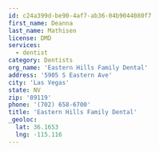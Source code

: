 ```yaml
---
id: c24a399d-be90-4af7-ab36-04b9044080f7
first_name: Deanna
last_name: Mathisen
license: DMD
services:
  - dentist
category: Dentists
org_name: 'Eastern Hills Family Dental'
address: '5905 S Eastern Ave'
city: 'Las Vegas'
state: NV
zip: '89119'
phone: '(702) 658-6700'
title: 'Eastern Hills Family Dental'
_geoloc:
  lat: 36.1653
  lng: -115.116
---
```

